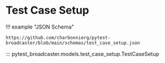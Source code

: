 # Test Case Setup

!!! example "JSON Schema"

    https://github.com/charbonnierg/pytest-broadcaster/blob/main/schemas/test_case_setup.json

::: pytest_broadcaster.models.test_case_setup.TestCaseSetup


<style>
  .md-content__button {
    display: none;
  }
</style>

